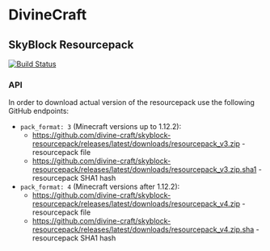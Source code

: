 # DivineCraft
## SkyBlock Resourcepack

[![Build Status](https://travis-ci.com/divine-craft/skyblock-resourcepack.svg?branch=master)](https://travis-ci.com/divine-craft/skyblock-resourcepack)

### API
In order to download actual version of the resourcepack use the following GitHub endpoints:
- `pack_format: 3` (Minecraft versions up to 1.12.2): 
  - https://github.com/divine-craft/skyblock-resourcepack/releases/latest/downloads/resourcepack_v3.zip - resourcepack file
  - https://github.com/divine-craft/skyblock-resourcepack/releases/latest/downloads/resourcepack_v3.zip.sha1 - resourcepack SHA1 hash
- `pack_format: 4` (Minecraft versions after 1.12.2):
  - https://github.com/divine-craft/skyblock-resourcepack/releases/latest/downloads/resourcepack_v4.zip - resourcepack file
  - https://github.com/divine-craft/skyblock-resourcepack/releases/latest/downloads/resourcepack_v4.zip.sha - resourcepack SHA1 hash
